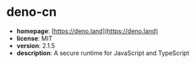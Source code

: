 # deno-cn

- **homepage**: [https://deno.land](https://deno.land)
- **license**: MIT
- **version**: 2.1.5
- **description**: A secure runtime for JavaScript and TypeScript

